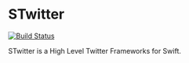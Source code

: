 # STwitter
[![Build Status](https://travis-ci.com/sinoru/STwitter-Swift.svg?token=HQx9vttn6bQ5EcFzbrJz&branch=master)](https://travis-ci.com/sinoru/STwitter-Swift)

STwitter is a High Level Twitter Frameworks for Swift.
